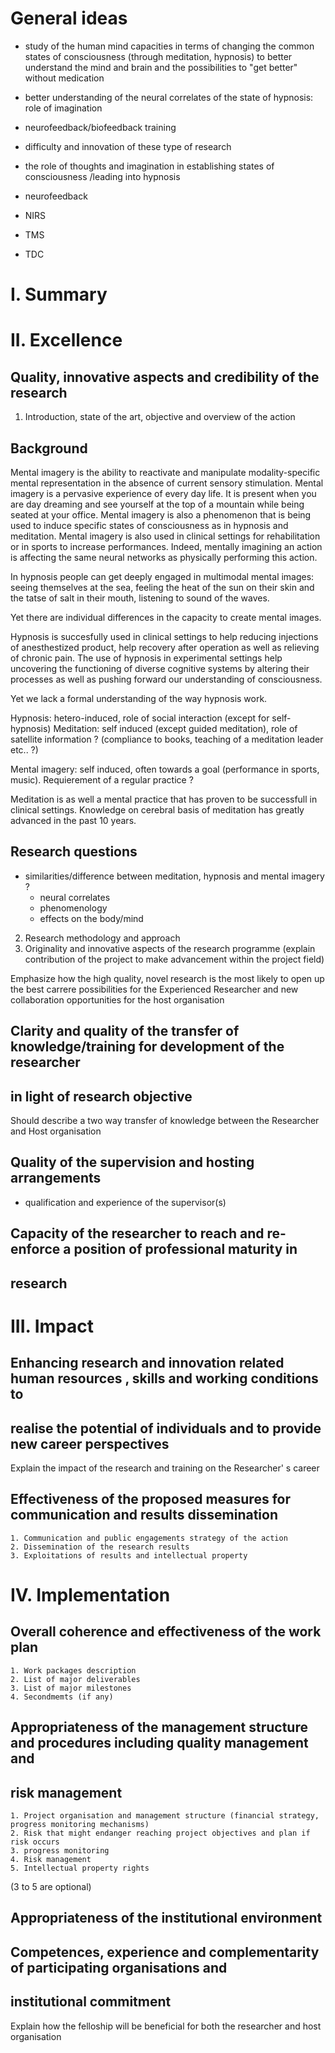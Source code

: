 General ideas
==============
- study of the human mind capacities in terms of changing the common states of consciousness (through meditation, hypnosis) to better understand the mind and brain and the possibilities to "get better" without medication
- better understanding of the neural correlates of the state of hypnosis: role of imagination
- neurofeedback/biofeedback training 

- difficulty and innovation of these type of research

- the role of thoughts and imagination in establishing states of consciousness /leading into hypnosis

- neurofeedback

- NIRS
- TMS
- TDC


I. Summary
=========

II. Excellence
===========

Quality, innovative aspects and credibility of the research
------------------------------------------------------------
 1. Introduction, state of the art, objective and overview of the action

Background
----------
Mental imagery is the ability to reactivate and manipulate modality-specific mental representation in the absence of current sensory stimulation. Mental imagery is a pervasive experience of every day life. 
It is present when you are day dreaming and see yourself at the top of a mountain while being seated at your office. Mental imagery is also a phenomenon that is being used to induce specific states of consciousness as in hypnosis and meditation.
Mental imagery is also used in clinical settings for rehabilitation or in sports to increase performances.
Indeed, mentally imagining an action is affecting the same neural networks as physically performing this action.

In hypnosis people can get deeply engaged in multimodal mental images: seeing themselves at the sea, feeling the heat of the sun on their skin and the tatse of salt in their mouth, listening to sound of the waves.

Yet there are individual differences in the capacity to create mental images.

Hypnosis is succesfully used in clinical settings to help reducing injections of anesthestized product, help recovery after operation as well as relieving of chronic pain.
The use of hypnosis in experimental settings help uncovering the functioning of diverse cognitive systems by altering their processes as well as pushing forward our understanding of consciousness.

Yet we lack a formal understanding of the way hypnosis work. 

Hypnosis: hetero-induced, role of social interaction (except for self-hypnosis)
Meditation: self induced (except guided meditation), role of satellite information ? (compliance to books, teaching of a meditation leader etc.. ?)

Mental imagery: self induced, often towards a goal (performance in sports, music). Requierement of a regular practice ?

Meditation is as well a mental practice that has proven to be successfull in clinical settings. 
Knowledge on cerebral basis of meditation has greatly advanced in the past 10 years. 

Research questions
------------------

- similarities/difference between meditation, hypnosis and mental imagery ?
    * neural correlates
    * phenomenology
    * effects on the body/mind





 2. Research methodology and approach
 3. Originality and innovative aspects of the research programme (explain contribution of the project to make advancement within the project field)
 
 Emphasize how the high quality, novel research is the most likely to open up the best carrere possibilities for the Experienced Researcher and new collaboration opportunities for the host organisation

Clarity and quality of the transfer of knowledge/training for development of the researcher 
-------------------------------------------------------------------------------------------
in light of research objective
------------------------------
Should describe a two way transfer of knowledge between the Researcher and Host organisation

Quality of the supervision and hosting arrangements
---------------------------------------------------

- qualification and experience of the supervisor(s)

Capacity of the researcher to reach and re-enforce a position of professional maturity in 
-----------------------------------------------------------------------------------------
research
--------


III. Impact
=============
    
Enhancing research  and innovation related human resources , skills and working conditions to
---------------------------------------------------------------------------------------------
realise the potential of individuals and to provide new career perspectives
----------------------------------------------------------------------------

Explain the impact of the research and training on the Researcher' s career

Effectiveness of the proposed measures for communication and results dissemination
-----------------------------------------------------------------------------------

    1. Communication and public engagements strategy of the action
    2. Dissemination of the research results
    3. Exploitations of results and intellectual property



IV. Implementation
===================

Overall coherence and effectiveness of the work plan
-----------------------------------------------------
    1. Work packages description
    2. List of major deliverables
    3. List of major milestones
    4. Secondmemts (if any)

Appropriateness of the management structure and procedures including quality management and 
-------------------------------------------------------------------------------------------
risk management
---------------

    1. Project organisation and management structure (financial strategy, progress monitoring mechanisms)
    2. Risk that might endanger reaching project objectives and plan if risk occurs
    3. progress monitoring
    4. Risk management
    5. Intellectual property rights
(3 to 5 are optional)

Appropriateness of the institutional environment
--------------------------------------------------

Competences, experience and complementarity of participating organisations and 
------------------------------------------------------------------------------
institutional commitment
-------------------------

Explain how the felloship will be beneficial for both the researcher and host organisation
